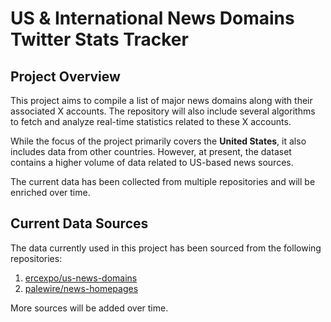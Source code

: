 # US & International News Domains Twitter Stats Tracker

## **Project Overview**

This project aims to compile a list of major news domains along with their associated X accounts. The repository will also include several algorithms to fetch and analyze real-time statistics related to these X accounts.

While the focus of the project primarily covers the **United States**, it also includes data from other countries. However, at present, the dataset contains a higher volume of data related to US-based news sources.

The current data has been collected from multiple repositories and will be enriched over time.

## **Current Data Sources**

The data currently used in this project has been sourced from the following repositories:

1. [ercexpo/us-news-domains](#https://github.com/ercexpo/us-news-domains)
2. [palewire/news-homepages](#https://github.com/palewire/news-homepages)

More sources will be added over time.

